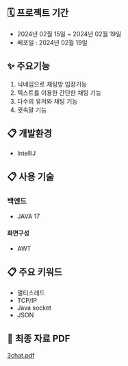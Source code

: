 ## 🗓 프로젝트 기간
- 2024년 02월 15일 ~ 2024년 02월 19일
- 배포일 : 2024년 02월 19일

## ✨ 주요기능
1. 닉네임으로 채팅방 입장기능
2. 텍스트를 이용한 간단한 채팅 기능
3. 다수의 유저와 채팅 기능
4. 귓속말 기능

## :clipboard: 개발환경
* IntelliJ

## :clipboard: 사용 기술
### 백엔드
* JAVA 17

#### 화면구성
* AWT

## :clipboard: 주요 키워드
* 멀티스레드
* TCP/IP
* Java socket
* JSON
  
## :link: 최종 자료 PDF 
[3chat.pdf](https://github.com/user-attachments/files/16046484/3chat.pdf)
